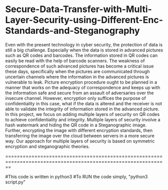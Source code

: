 # Secure-Data-Transfer-with-Multi-Layer-Security-using-Different-Enc-Standards-and-Steganography
Even with the present technology in cyber security, the protection of data is still a big challenge. Especially when the data is stored in advanced pictures such as QR codes and barcodes. The information stored in QR codes can easily be read with the help of barcode scanners. The weakness of correspondence of such advanced pictures has become a critical issue these days, specifically when the pictures are communicated through uncertain channels where the information in the advanced pictures is vulnerable to leak. Picture encryption procedure ought to be planned in a manner that works on the adequacy of correspondence and keeps up with the information safe and secure from an assault of adversaries over the insecure channel. However, encryption only suffices the purpose of confidentiality in this case, what if the data is altered and the receiver is not able to validate the integrity of information stored in the advanced picture.
In this project, we focus on adding multiple layers of security on QR codes to achieve confidentiality and integrity. Multiple layers of security involve a hash watermark and hiding the QR code in a Steganographic image. Further, encrypting the image with different encryption standards, then transferring the image over the cloud between servers in a more secure way. Our approach for multiple layers of security is based on symmetric encryption and steganographic theories.

==============================================================================================================

#This code is written in python3 
#To RUN the code simply, "python3 script.py" 
